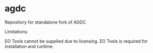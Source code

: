 # agdc
Repository for standalone fork of AGDC

Limitations:

EO Tools cannot be supplied due to licensing. EO Tools is required for installation and runtime.
